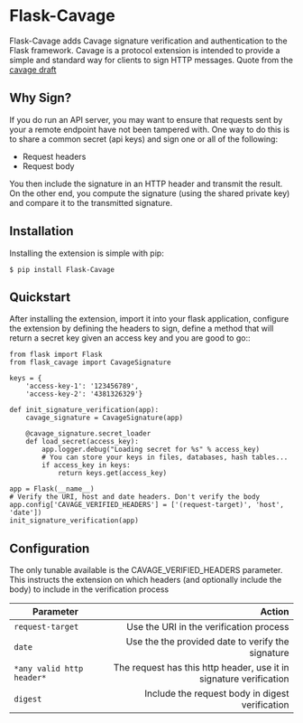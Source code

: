 Flask-Cavage
=======================================

Flask-Cavage adds Cavage signature verification and authentication to the
Flask framework. Cavage is a protocol extension is intended to provide a 
simple and standard way for clients to sign HTTP messages. 
Quote from the [cavage draft](https://tools.ietf.org/html/draft-cavage-http-signatures-03)

Why Sign?
-----------
If you do run an API server, you may want to ensure that requests sent by your a
remote endpoint have not been tampered with. One way to do this is to share a common secret 
(api keys) and sign one or all of the following:

* Request headers
* Request body

You then include the signature in an HTTP header and transmit the result. On the other end,
you compute the signature (using the shared private key) and compare it to the transmitted signature.

Installation
------------
Installing the extension is simple with pip:

    $ pip install Flask-Cavage


Quickstart
----------

After installing the extension, import it into your flask application, 
configure the extension by defining the headers to sign, define a method
that will return a secret key given an access key and you are good to go::

    from flask import Flask
    from flask_cavage import CavageSignature

    keys = {
        'access-key-1': '123456789',
        'access-key-2': '4381326329'}

    def init_signature_verification(app):
        cavage_signature = CavageSignature(app)

        @cavage_signature.secret_loader
        def load_secret(access_key):
            app.logger.debug("Loading secret for %s" % access_key)
            # You can store your keys in files, databases, hash tables...
            if access_key in keys:
                return keys.get(access_key)

    app = Flask(__name__)
    # Verify the URI, host and date headers. Don't verify the body
    app.config['CAVAGE_VERIFIED_HEADERS'] = ['(request-target)', 'host', 'date'])
    init_signature_verification(app)

Configuration
-------------

The only tunable available is the CAVAGE_VERIFIED_HEADERS parameter. This instructs
the extension on which headers (and optionally include the body) to include in the verification
process

| Parameter                      |  Action                                                                |
| ------------------------------ |----------------------------------------------------------------------:|
`request-target`                 |    Use the URI in the verification process
`date`                           |     Use the the provided date to verify the signature
`*any valid http header*`        |    The request has this http header, use it in signature verification
`digest`                         |   Include the request body in digest verification

